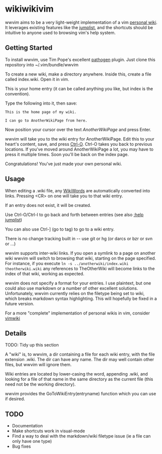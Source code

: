 wikiwikivim
===========

wwvim aims to be a very light-weight implementation of a vim [personal wiki][personal wiki]. It leverages existing features like the [jumplist][jumplist], and the shortcuts should be intuitive to anyone used to browsing vim's help system. 

[personal wiki]: http://c2.com/cgi/wiki?PersonalWiki
[jumplist]: http://vimdoc.sourceforge.net/htmldoc/motion.html#jumplist

Getting Started
---------------

To install wwvim, use Tim Pope's excellent [pathogen][pathogen] plugin. Just clone this repository into ~/.vim/bundle/wwvim

To create a new wiki, make a directory anywhere. Inside this, create a file called index.wiki. Open it in vim. 

This is your home entry (it can be called anything you like, but index is the convention). 

Type the following into it, then save:

    This is the home page of my wiki. 

    I can go to AnotherWikiPage from here.

Now position your cursor over the text *AnotherWikiPage* and press Enter. 

wwvim will take you to the wiki entry for AnotherWikiPage. Edit this to your heart's content, save, and press [Ctrl-O][Ctrl-O]. Ctrl-O takes you back to previous locations. If you've moved around AnotherWikiPage a lot, you may have to press it multiple times. Soon you'll be back on the index page. 

Congratulations! You've just made your own personal wiki. 

[pathogen]: https://github.com/tpope/vim-pathogen/ 
[Ctrl-O]: http://vimdoc.sourceforge.net/htmldoc/motion.html#CTRL-O

Usage
-----

When editing a .wiki file, any [WikiWords][WikiWord] are automatically converted into links. Pressing &lt;CR&gt; on one will take you to that wiki entry. 

If an entry does not exist, it will be created.

Use Ctrl-O/Ctrl-I to go back and forth between entries (see also [:help jumplist][jumplist])

You can also use Ctrl-] (go to tag) to go to a wiki entry.

There is no change tracking built in -- use git or hg (or darcs or bzr or svn or ...)

wwvim supports inter-wiki links. If you open a symlink to a page on another wiki wwvim will switch to browsing that wiki, starting on the page specified. For instance, if you execute `` ln -s ../anotherwiki/index.wiki theotherwiki.wiki `` any references to TheOtherWiki will become links to the index of that wiki, working as expected. 

wwvim does not specify a format for your entries. I use plaintext, but one could also use markdown or a number of other excellent solutions. Unfortunately, wwvim currently relies on the filetype being set to wiki, which breaks markdown syntax highlighting. This will hopefully be fixed in a future version. 

For a more "complete" implementation of personal wikis in vim, consider [vimwiki](https://github.com/vimwiki/vimwiki) 

[WikiWord]: http://c2.com/cgi/wiki?WikiWord

Details
-------

TODO: Tidy up this section

A "wiki" is, to wwvim, a dir containing a file for each wiki entry, with the file extension .wiki. The dir can have any name. The dir may well contain other files, but wwvim will ignore them. 

Wiki entries are located by lower-casing the word, appending .wiki, and looking for a file of that name in the same directory as the current file (this need not be the working directory).

wwvim provides the GoToWikiEntry(entryname) function which you can use if desired.

TODO
----

 - Documentation
 - Make shortcuts work in visual-mode
 - Find a way to deal with the markdown/wiki filetype issue (ie a file can only have one type)
 - Bug fixes

